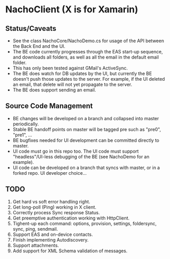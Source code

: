 # NachoClient (X is for Xamarin)

## Status/Caveats

* See the class NachoCore/NachoDemo.cs for usage of the API between the Back End and the UI.
* The BE code currently progresses through the EAS start-up sequence, and downloads all folders, as well as all the email in the default email folder.
* This has only been tested against GMail's ActiveSync.
* The BE does watch for DB updates by the UI, but currently the BE doesn't push those updates to the server. For example, if the UI deleted an email, that delete will not yet propagate to the server.
* The BE does support sending an email.

## Source Code Management

* BE changes will be developed on a branch and collapsed into master periodically.
* Stable BE handoff points on master will be tagged pre<n> such as "pre0", "pre1", ...
* BE bugfixes needed for UI development can be committed directly to master.
* UI code must go in this repo too. The UI code must support "headless"/UI-less debugging of the BE (see NachoDemo for an example).
* UI code can be developed on a branch that syncs with master, or in a forked repo. UI developer choice...

## TODO

1. Get hard vs soft error handling right.
2. Get long-poll (Ping) working in X client.
4. Correctly process Sync response Status.
5. Get preemptive authentication working with HttpClient.
6. Tighent-up each command: options, provision, settings, foldersync, sync, ping, sendmail.
7. Support EAS and on-device contacts.
8. Finish implementing Autodiscovery.
9. Support attachments.
10. Add support for XML Schema validation of messages.
